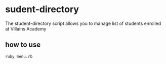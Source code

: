 # sudent-directory #
The student-directory script allows you to manage list of students enrolled at Villains Academy

## how to use ##
```shell
ruby menu.rb
```
